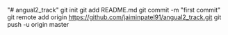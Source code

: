 "# angual2_track"  git init git add README.md git commit -m "first commit" git remote add origin https://github.com/jaiminpatel91/angual2_track.git git push -u origin master
